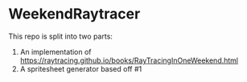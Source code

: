 # WeekendRaytracer

This repo is split into two parts:
1) An implementation of https://raytracing.github.io/books/RayTracingInOneWeekend.html
2) A spritesheet generator based off #1
